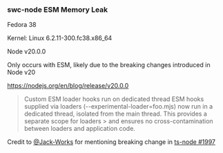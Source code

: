 ### swc-node ESM Memory Leak

Fedora 38

Kernel: Linux 6.2.11-300.fc38.x86_64

Node v20.0.0

Only occurs with ESM, likely due to the breaking changes introduced in Node v20

https://nodejs.org/en/blog/release/v20.0.0
> Custom ESM loader hooks run on dedicated thread
> ESM hooks supplied via loaders (--experimental-loader=foo.mjs) now run in a dedicated thread, isolated from the main thread. This provides a separate scope for loaders > and ensures no cross-contamination between loaders and application code.

Credit to [@Jack-Works](https://github.com/Jack-Works) for mentioning breaking change in [ts-node #1997](https://github.com/TypeStrong/ts-node/issues/1997#issuecomment-1517388341)
